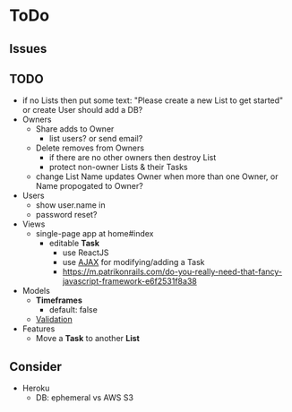 # ToDo

## Issues

## TODO

- if no Lists then put some text: "Please create a new List to get started" or create User should add a DB?
- Owners
  - Share adds to Owner
    - list users?  or send email?
  - Delete removes from Owners
    - if there are no other owners then destroy List
    - protect non-owner Lists & their Tasks
  - change List Name updates Owner when more than one Owner, or Name propogated to Owner?
- Users
  - show user.name in 
  - password reset?
- Views
  - single-page app at home#index
    - editable **Task**
      - use ReactJS
      - use [AJAX](https://docs.google.com/document/d/1wDGbrMNZcC9fNPRmIvftnUF0gO9Ref1QsbdODm0KF-Y/edit#) for modifying/adding a Task
      - https://m.patrikonrails.com/do-you-really-need-that-fancy-javascript-framework-e6f2531f8a38
- Models
  - **Timeframes**
    - default: false
  - [Validation](https://edgeguides.rubyonrails.org/active_record_validations.html)
- Features
  - Move a **Task** to another **List**

## Consider

- Heroku
  - DB: ephemeral vs AWS S3
